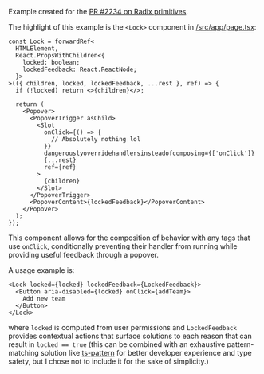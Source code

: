 Example created for the [PR #2234 on Radix primitives](https://github.com/radix-ui/primitives/pull/2234).

The highlight of this example is the `<Lock>` component in [/src/app/page.tsx](https://github.com/bdsqqq/slot-overrides-examples/blob/main/src/app/page.tsx#L131):
```tsx
const Lock = forwardRef<
  HTMLElement,
  React.PropsWithChildren<{
    locked: boolean;
    lockedFeedback: React.ReactNode;
  }>
>(({ children, locked, lockedFeedback, ...rest }, ref) => {
  if (!locked) return <>{children}</>;

  return (
    <Popover>
      <PopoverTrigger asChild>
        <Slot
          onClick={() => {
            // Absolutely nothing lol
          }}
          dangerouslyoverridehandlersinsteadofcomposing={['onClick']}
          {...rest}
          ref={ref}
        >
          {children}
        </Slot>
      </PopoverTrigger>
      <PopoverContent>{lockedFeedback}</PopoverContent>
    </Popover>
  );
});
```

This component allows for the composition of behavior with any tags that use `onClick`, conditionally preventing their handler from running while providing useful feedback through a popover.

A usage example is:
```tsx
<Lock locked={locked} lockedFeedback={LockedFeedback}>
  <Button aria-disabled={locked} onClick={addTeam}>
    Add new team
  </Button>
</Lock>
```
where `locked` is computed from user permissions and `LockedFeedback` provides contextual actions that surface solutions to each reason that can result in `locked == true` (this can be combined with an exhaustive pattern-matching solution like [ts-pattern](https://github.com/gvergnaud/ts-pattern) for better developer experience and type safety, but I chose not to include it for the sake of simplicity.)
